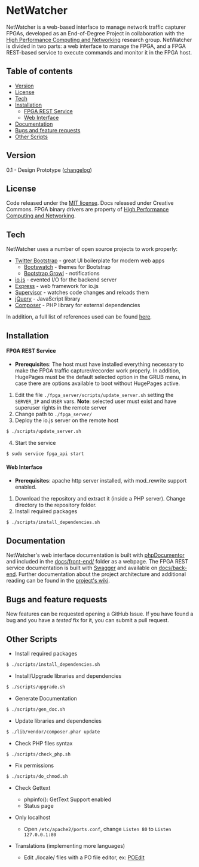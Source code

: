 # NetWatcher

NetWatcher is a web-based interface to manage network traffic capturer FPGAs, developed as an End-of-Degree Project in collaboration with the [High Performance Computing and Networking](http://www.hpcn.es/) research group. NetWatcher is divided in two parts: a web interface to manage the FPGA, and a FPGA REST-based service to execute commands and monitor it in the FPGA host.

## Table of contents

- [Version](#version)
- [License](#license)
- [Tech](#tech)
- [Installation](#installation)
     - [FPGA REST Service](#fpga-rest-service)
     - [Web Interface](#web-interface)
- [Documentation](#documentation)
- [Bugs and feature requests](#bugs-and-feature-requests)
- [Other Scripts](#other-scripts)


Version
----
0.1 - Design Prototype ([changelog](changelog.md))


License
----
Code released under the [MIT license](LICENSE.md). Docs released under Creative Commons. FPGA binary drivers are property of [High Performance Computing and Networking](http://www.hpcn.es/).

Tech
----

NetWatcher uses a number of open source projects to work properly:

* [Twitter Bootstrap](https://twitter.github.com/bootstrap/index.html) - great UI boilerplate for modern web apps
    * [Bootswatch](http://bootswatch.com/) - themes for Bootstrap
    * [Bootstrap Growl](https://github.com/ifightcrime/bootstrap-growl) - notifications
* [io.js](https://iojs.org/) - evented I/O for the backend server
* [Express](http://expressjs.com/) - web framework for io.js
* [Supervisor](https://github.com/isaacs/node-supervisor) - watches code changes and reloads them
* [jQuery](https://jquery.com) - JavaScript library
* [Composer](https://getcomposer.org) - PHP library for external dependencies

In addition, a full list of references used can be found [here](REFERENCES.md).

Installation
----
#### FPGA REST Service
* **Prerequisites**: The host must have installed everything necessary to make the FPGA traffic capturer/recorder work properly. In addition, HugePages must be the default selected option in the GRUB menu, in case there are options available to boot without HugePages active.
1. Edit the file `./fpga_server/scripts/update_server.sh` setting the `SERVER_IP` and `USER` vars. **Note**: selected user must exist and have superuser rights in the remote server
2. Change path to `./fpga_server/`
3. Deploy the io.js server on the remote host
```sh
$ ./scripts/update_server.sh
```
4. Start the service
```sh
$ sudo service fpga_api start
```

#### Web Interface
* **Prerequisites**: apache http server installed, with mod_rewrite support enabled.
1. Download the repository and extract it (inside a PHP server). Change directory to the repository folder.
2. Install required packages
```sh
$ ./scripts/install_dependencies.sh
```

Documentation
----
NetWatcher's web interface documentation is built with [phpDocumentor](https://www.phpdoc.org) and included in the [docs/front-end/](docs/front-end/) folder as a webpage. The FPGA REST service documentation is built with [Swagger](http://swagger.io/) and available on [docs/back-end](docs/back-end). Further documentation about the project architecture and additional reading can be found in the [project's wiki](https://github.com/JSidrach/NetWatcher/wiki).

Bugs and feature requests
----
New features can be requested opening a GitHub Issue. If you have found a bug and you have a *tested* fix for it, you can submit a pull request.

Other Scripts
----

* Install required packages
```sh
$ ./scripts/install_dependencies.sh
```

* Install/Upgrade libraries and dependencies
```sh
$ ./scripts/upgrade.sh
```

* Generate Documentation
```sh
$ ./scripts/gen_doc.sh
```

* Update libraries and dependencies
```sh
$ ./lib/vendor/composer.phar update
```

* Check PHP files syntax
```sh
$ ./scripts/check_php.sh
```

* Fix permissions
```sh
$ ./scripts/do_chmod.sh
```

* Check Gettext
    * phpinfo(): GetText Support enabled
    * Status page
    
* Only localhost
    * Open `/etc/apache2/ports.conf`, change `Listen 80` to `Listen 127.0.0.1:80`

* Translations (implementing more languages)
    * Edit ./locale/ files with a PO file editor, ex: [POEdit](https://poedit.net)
